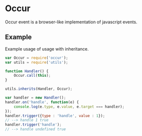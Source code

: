Occur
=====

Occur event is a browser-like implementation of javascript events.

Example
---

Example usage of usage with inheritance. 

```javascript
var Occur = require('occur');
var utils = require('utils');

function Handler() {
    Occur.call(this);
}

utils.inherits(Handler, Occur);

var handler = new Handler();
handler.on('handle', function(e) {
    console.log(e.type, e.value, e.target === handler);
});
handler.trigger({type : 'handle', value : 1});
// --> handle 1 true
handler.trigger('handle');
// --> handle undefined true
```
